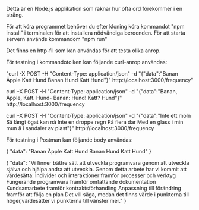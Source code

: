 Detta är en Node.js applikation som räknar hur ofta ord förekommer i en sträng. 

För att köra programmet behöver du efter kloning köra kommandot "npm install" i terminalen för att installera nödvändiga beroenden. 
För att starta servern används kommandom "npm run"

Det finns en http-fil som kan användas för att testa olika anrop. 

För testning i kommandotolken kan följande curl-anrop användas: 

"curl -X POST -H "Content-Type: application/json" -d "{\"data\":\"Banan Äpple Katt Hund Banan Hund Katt Hund\"}" http://localhost:3000/frequency"

curl -X POST -H "Content-Type: application/json" -d "{\"data\":\"Banan, Äpple, Katt. Hund- Banan: Hund! Katt? Hund\"}" http://localhost:3000/frequency

curl -X POST -H "Content-Type: application/json" -d "{\"data\":\"Inte ett moln Så långt ögat kan nå Inte en droppe regn På flera dar Med en glass i min mun å i sandaler av plast\"}" http://localhost:3000/frequency

För testning i Postman kan följande body användas: 

{
"data": "Banan Äpple Katt Hund Banan Hund Katt Hund"
}

{
"data": "Vi finner bättre sätt att utveckla programvara genom att utveckla själva och hjälpa andra att utveckla. Genom detta arbete har vi kommit att värdesätta: Individer och interaktioner framför processer och verktyg Fungerande programvara framför omfattande dokumentation Kundsamarbete framför kontraktsförhandling Anpassning till förändring framför att följa en plan Det vill säga, medan det finns värde i punkterna till höger,värdesätter vi punkterna till vänster mer."
}
